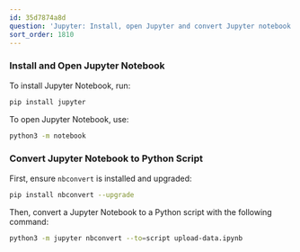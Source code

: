 ```yaml
---
id: 35d7874a8d
question: 'Jupyter: Install, open Jupyter and convert Jupyter notebook to Python script'
sort_order: 1810
---
```


### Install and Open Jupyter Notebook

To install Jupyter Notebook, run:

```bash
pip install jupyter
```

To open Jupyter Notebook, use:

```bash
python3 -m notebook
```

### Convert Jupyter Notebook to Python Script

First, ensure `nbconvert` is installed and upgraded:

```bash
pip install nbconvert --upgrade
```

Then, convert a Jupyter Notebook to a Python script with the following command:

```bash
python3 -m jupyter nbconvert --to=script upload-data.ipynb
```

